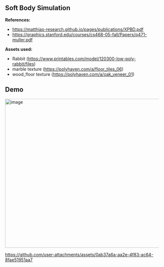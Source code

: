 ## Soft Body Simulation
**References:**
- https://matthias-research.github.io/pages/publications/XPBD.pdf
- https://graphics.stanford.edu/courses/cs468-05-fall/Papers/p471-muller.pdf

**Assets used:**
- Rabbit (https://www.printables.com/model/120300-low-poly-rabbit/files)
- marble texture (https://polyhaven.com/a/floor_tiles_06)
- wood_floor texture (https://polyhaven.com/a/oak_veneer_01)
 
## Demo
<img width="713" height="487" alt="image" src="https://github.com/user-attachments/assets/df0dddc5-74f8-47da-a070-e1571e986932" />

https://github.com/user-attachments/assets/0ab37a6a-aa2e-4f83-ac64-8fae51951aa7